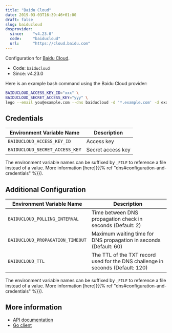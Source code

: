 ```yaml
---
title: "Baidu Cloud"
date: 2019-03-03T16:39:46+01:00
draft: false
slug: baiducloud
dnsprovider:
  since:    "v4.23.0"
  code:     "baiducloud"
  url:      "https://cloud.baidu.com"
---
```


<!-- THIS DOCUMENTATION IS AUTO-GENERATED. PLEASE DO NOT EDIT. -->
<!-- providers/dns/baiducloud/baiducloud.toml -->
<!-- THIS DOCUMENTATION IS AUTO-GENERATED. PLEASE DO NOT EDIT. -->


Configuration for [Baidu Cloud](https://cloud.baidu.com).


<!--more-->

- Code: `baiducloud`
- Since: v4.23.0


Here is an example bash command using the Baidu Cloud provider:

```bash
BAIDUCLOUD_ACCESS_KEY_ID="xxx" \
BAIDUCLOUD_SECRET_ACCESS_KEY="yyy" \
lego --email you@example.com --dns baiducloud -d '*.example.com' -d example.com run
```




## Credentials

| Environment Variable Name | Description |
|-----------------------|-------------|
| `BAIDUCLOUD_ACCESS_KEY_ID` | Access key |
| `BAIDUCLOUD_SECRET_ACCESS_KEY` | Secret access key |

The environment variable names can be suffixed by `_FILE` to reference a file instead of a value.
More information [here]({{% ref "dns#configuration-and-credentials" %}}).


## Additional Configuration

| Environment Variable Name | Description |
|--------------------------------|-------------|
| `BAIDUCLOUD_POLLING_INTERVAL` | Time between DNS propagation check in seconds (Default: 2) |
| `BAIDUCLOUD_PROPAGATION_TIMEOUT` | Maximum waiting time for DNS propagation in seconds (Default: 60) |
| `BAIDUCLOUD_TTL` | The TTL of the TXT record used for the DNS challenge in seconds (Default: 120) |

The environment variable names can be suffixed by `_FILE` to reference a file instead of a value.
More information [here]({{% ref "dns#configuration-and-credentials" %}}).




## More information

- [API documentation](https://cloud.baidu.com/doc/DNS/s/El4s7lssr)
- [Go client](https://github.com/baidubce/bce-sdk-go)

<!-- THIS DOCUMENTATION IS AUTO-GENERATED. PLEASE DO NOT EDIT. -->
<!-- providers/dns/baiducloud/baiducloud.toml -->
<!-- THIS DOCUMENTATION IS AUTO-GENERATED. PLEASE DO NOT EDIT. -->
